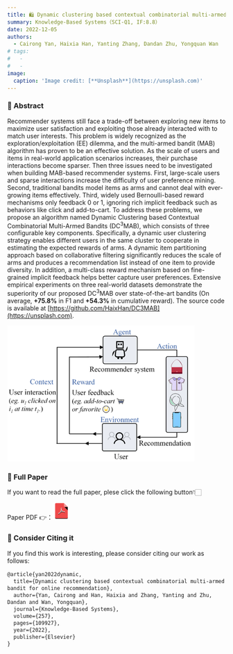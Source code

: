 ```yaml
---
title: 🛍️ Dynamic clustering based contextual combinatorial multi-armed bandit for online recommendation
summary: Knowledge-Based Systems（SCI-Q1, IF:8.8）
date: 2022-12-05
authors:
  - Cairong Yan, Haixia Han, Yanting Zhang, Dandan Zhu, Yongquan Wan
# tags:
#   - 
#   - 
image:
  caption: 'Image credit: [**Unsplash**](https://unsplash.com)'
---
```

### 🌟 Abstract
Recommender systems still face a trade-off between exploring new items to maximize user satisfaction and exploiting those already interacted with to match user interests. This problem is widely recognized as the exploration/exploitation (EE) dilemma, and the multi-armed bandit (MAB) algorithm has proven to be an effective solution. As the scale of users and items in real-world application scenarios increases, their purchase interactions become sparser. Then three issues need to be investigated when building MAB-based recommender systems. First, large-scale users and sparse interactions increase the difficulty of user preference mining. Second, traditional bandits model items as arms and cannot deal with ever-growing items effectively. Third, widely used Bernoulli-based reward mechanisms only feedback 0 or 1, ignoring rich implicit feedback such as behaviors like click and add-to-cart. To address these problems, we propose an algorithm named Dynamic Clustering based Contextual Combinatorial Multi-Armed Bandits (DC<sup>3</sup>MAB), which consists of three configurable key components. Specifically, a dynamic user clustering strategy enables different users in the same cluster to cooperate in estimating the expected rewards of arms. A dynamic item partitioning approach based on collaborative filtering significantly reduces the scale of arms and produces a recommendation list instead of one item to provide diversity. In addition, a multi-class reward mechanism based on fine-grained implicit feedback helps better capture user preferences. Extensive empirical experiments on three real-world datasets demonstrate the superiority of our proposed DC<sup>3</sup>MAB over state-of-the-art bandits (On average, **+75.8%** in F1 and **+54.3%** in cumulative reward). The source code is available at [https://github.com/HaixHan/DC3MAB](https://unsplash.com).

![图](./DC3MAB1.png "Fig. Model the personalized online recommendation task as a combinatorial bandit problem")
### 🌟 Full Paper
If you want to read the full paper, plese click the following button👇🏻

Paper PDF 👉：<a href="https://www.sciencedirect.com/science/article/pii/S0950705122010206"><img src="../ISC/pdf.png" alt="ppt" width="40"></a>

###  🙌 Consider Citing it
If you find this work is interesting, please consider citing our work as follows:

```
@article{yan2022dynamic,
  title={Dynamic clustering based contextual combinatorial multi-armed bandit for online recommendation},
  author={Yan, Cairong and Han, Haixia and Zhang, Yanting and Zhu, Dandan and Wan, Yongquan},
  journal={Knowledge-Based Systems},
  volume={257},
  pages={109927},
  year={2022},
  publisher={Elsevier}
}
```